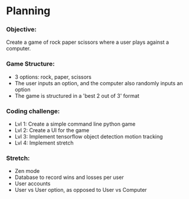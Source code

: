 # Planning

### Objective:
Create a game of rock paper scissors where a user plays against a computer. 

### Game Structure:
- 3 options: rock, paper, scissors
- The user inputs an option, and the computer also randomly inputs an option
- The game is structured in a 'best 2 out of 3' format

### Coding challenge:
- Lvl 1: Create a simple command line python game
- Lvl 2: Create a UI for the game
- Lvl 3: Implement tensorflow object detection motion tracking
- Lvl 4: Implement stretch

### Stretch:
- Zen mode
- Database to record wins and losses per user
- User accounts
- User vs User option, as opposed to User vs Computer